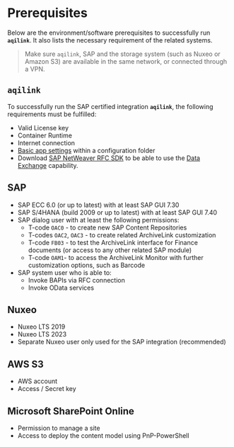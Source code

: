 # Prerequisites

Below are the environment/software prerequisites to successfully run **`aqilink`**. It also lists the necessary requirement of the related systems.

> Make sure `aqilink`, SAP and the storage system (such as Nuxeo or Amazon S3) are available in the same network, or connected through a VPN.


## `aqilink`
To successfully run the SAP certified integration **`aqilink`**, the following requirements must be fulfilled:

* Valid License key
* Container Runtime
* Internet connection
* [Basic app settings](installation/app-configuration.md) within a configuration folder
* Download [SAP NetWeaver RFC SDK](installation/app-download?id=sap-netweaver-rfc-sdk) to be able to use the [Data Exchange](/configuration/aqishare) capability.

## SAP

* SAP ECC 6.0 (or up to latest) with at least SAP GUI 7.30
* SAP S/4HANA (build 2009 or up to latest) with at least SAP GUI 7.40
* SAP dialog user with at least the following permissions:
  * T-code `OAC0` - to create new SAP Content Repositories
  * T-codes `OAC2`, `OAC3`  - to create related ArchiveLink customization
  * T-code `FB03` - to test the ArchiveLink interface for Finance documents (or access to any other related SAP module)
  * T-code `OAM1`- to access the ArchiveLink Monitor with further customization options, such as Barcode
* SAP system user who is able to:
  * Invoke BAPIs via RFC connection
  * Invoke OData services

## Nuxeo

* Nuxeo LTS 2019
* Nuxeo LTS 2023
* Separate Nuxeo user only used for the SAP integration (recommended) 

## AWS S3

* AWS account
* Access / Secret key

## Microsoft SharePoint Online

* Permission to manage a site
* Access to deploy the content model using PnP-PowerShell